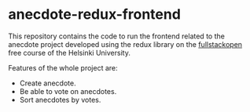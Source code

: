 # anecdote-redux-frontend
This repository contains the code to run the frontend related to the anecdote project developed using the redux library on the [fullstackopen](https://fullstackopen.com/en/) free course of the Helsinki University.

Features of the whole project are:
* Create anecdote.
* Be able to vote on anecdotes.
* Sort anecdotes by votes.